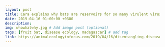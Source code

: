 ```yaml
---
layout: post
title: Cara explains why bats are reservoirs for so many virulent viruses on the WhoWhatWhy podcast
date: 2019-04-16 01:00:00 +0300
description:  
img: whowhatwhy.jpg # Add image post (optional)
tags: [fruit bat, disease ecology, madagascar] # add tag
link: https://animalecologyinfocus.com/2019/04/16/disentangling-disease-transmission-in-madagascar-fruit-bats/
---
```

